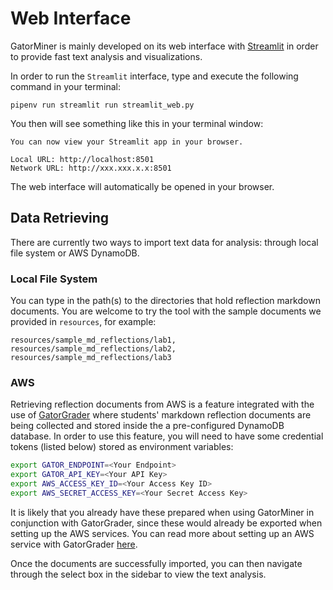 # Web Interface

GatorMiner is mainly developed on its web interface with [Streamlit](https://streamlit.io/) in order to provide fast text analysis and visualizations.

In order to run the `Streamlit` interface, type and execute the following command in your terminal:

```
pipenv run streamlit run streamlit_web.py
```

You then will see something like this in your terminal window:
```
You can now view your Streamlit app in your browser.

Local URL: http://localhost:8501
Network URL: http://xxx.xxx.x.x:8501
```

The web interface will automatically be opened in your browser.

## Data Retrieving

There are currently two ways to import text data for analysis:
through local file system or AWS DynamoDB.

### Local File System

You can type in the path(s) to the directories that hold reflection markdown documents. You are welcome to try the tool with the sample documents we provided in `resources`, for example:

```
resources/sample_md_reflections/lab1, resources/sample_md_reflections/lab2, resources/sample_md_reflections/lab3
```

### AWS

Retrieving reflection documents from AWS is a feature integrated with the use of [GatorGrader](https://github.com/GatorEducator/gatorgrader) where students' markdown reflection documents are being collected and stored inside the a pre-configured DynamoDB database. In order to use this feature, you will need to have some credential tokens (listed below) stored as environment variables:

```Bash
export GATOR_ENDPOINT=<Your Endpoint>
export GATOR_API_KEY=<Your API Key>
export AWS_ACCESS_KEY_ID=<Your Access Key ID>
export AWS_SECRET_ACCESS_KEY=<Your Secret Access Key>
```

It is likely that you already have these prepared when using GatorMiner in conjunction with GatorGrader, since these would already be exported when setting up the AWS services. You can read more about setting up an AWS service with GatorGrader [here](https://github.com/enpuyou/script-api-lambda-dynamodb).

Once the documents are successfully imported, you can then navigate through the select box in the sidebar to view the text analysis.
